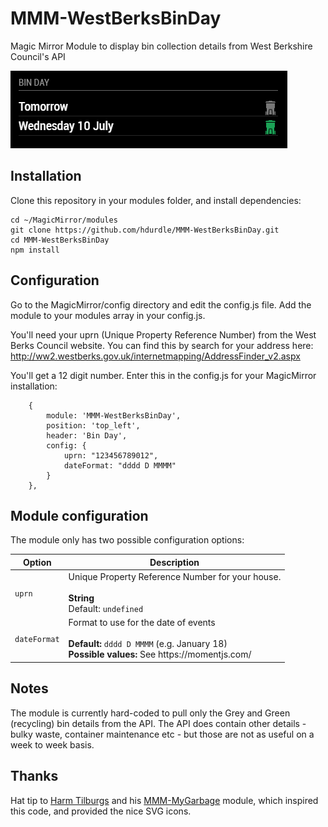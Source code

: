 # MMM-WestBerksBinDay
Magic Mirror Module to display bin collection details from West Berkshire Council's API

![Screenshot](screenshot.png "Screenshot")

## Installation

Clone this repository in your modules folder, and install dependencies:

    cd ~/MagicMirror/modules 
    git clone https://github.com/hdurdle/MMM-WestBerksBinDay.git
    cd MMM-WestBerksBinDay
    npm install 


## Configuration

Go to the MagicMirror/config directory and edit the config.js file. Add the module to your modules array in your config.js.

You'll need your uprn (Unique Property Reference Number) from the West Berks Council website. You can find this by search for your address here: http://ww2.westberks.gov.uk/internetmapping/AddressFinder_v2.aspx

You'll get a 12 digit number. Enter this in the config.js for your MagicMirror installation:

        {
            module: 'MMM-WestBerksBinDay',
            position: 'top_left',
            header: 'Bin Day',
            config: {
                uprn: "123456789012",
                dateFormat: "dddd D MMMM"
            }
        },

## Module configuration
The module only has two possible configuration options:

<table>
  <thead>
    <tr>
      <th>Option</th>
      <th>Description</th>
    </tr>
  </thead>
  <tbody>
    <tr>
      <td><code>uprn</code></td>
      <td>Unique Property Reference Number for your house.<br /><br /><strong>String</strong><br />Default: <code>undefined</code></td>
    </tr>
    <tr>
      <td><code>dateFormat</code></td>
      <td>Format to use for the date of events <br /><br /><strong>Default: </strong><code>dddd D MMMM</code> (e.g. January 18)<br /><strong>Possible values: </strong>See https://momentjs.com/</td>
    </tr>
  </tbody>
</table>

## Notes

The module is currently hard-coded to pull only the Grey and Green (recycling) bin details from the API. The API does contain other details - bulky waste, container maintenance etc - but those are not as useful on a week to week basis.

## Thanks

Hat tip to [Harm Tilburgs](https://github.com/htilburgs) and his [MMM-MyGarbage](https://github.com/htilburgs/MMM-MyGarbage) module, which inspired this code, and provided the nice SVG icons.